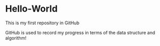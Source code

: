 # Hello-World
This is my first repository in GitHub

GitHub is used to record my progress in terms of the data structure and algorithm!
